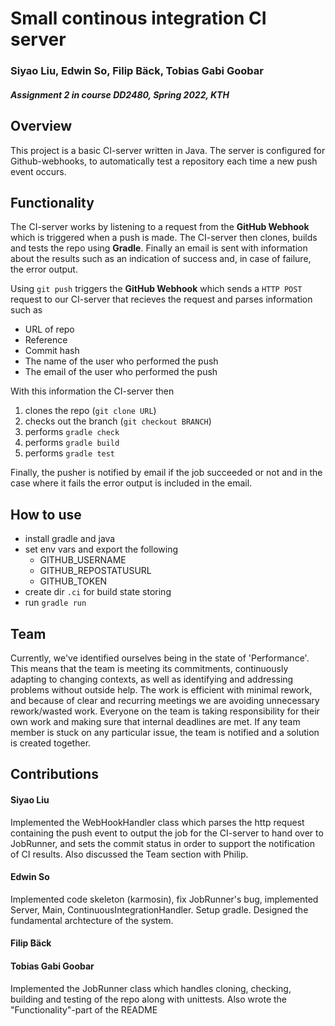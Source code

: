 # Small continous integration CI server
### Siyao Liu, Edwin So, Filip Bäck, Tobias Gabi Goobar
#### *Assignment 2 in course DD2480, Spring 2022, KTH*

## Overview
This project is a basic CI-server written in Java. The server is configured for Github-webhooks,
to automatically test a repository each time a new push event occurs.

## Functionality 
The CI-server works by listening to a request from the **GitHub Webhook** which is triggered when a push is made. The CI-server then clones, builds and tests the repo using **Gradle**. Finally an email is sent with information about the results such as an indication of success and, in case of failure, the error output.

Using `git push` triggers the **GitHub Webhook** which sends a `HTTP POST` request to our CI-server that recieves the request and parses information such as 
- URL of repo
- Reference
- Commit hash
- The name of the user who performed the push
- The email of the user who performed the push

With this information the CI-server then
1. clones the repo (`git clone URL`)
2. checks out the branch (`git checkout BRANCH`)
3. performs `gradle check`
4. performs `gradle build`
5. performs `gradle test`

Finally, the pusher is notified by email if the job succeeded or not and in the case where it fails the error output is included in the email.

## How to use

- install gradle and java
- set env vars and export the following
    - GITHUB_USERNAME
    - GITHUB_REPOSTATUSURL
    - GITHUB_TOKEN
- create dir `.ci` for build state storing
- run `gradle run`

## Team
Currently, we've identified ourselves being in the state of 'Performance'. This means that the team is meeting its commitments,
continuously adapting to changing contexts, as well as identifying and addressing problems without outside help. The work
is efficient with minimal rework, and because of clear and recurring meetings we are avoiding unnecessary rework/wasted work.
Everyone on the team is taking responsibility for their own work and making sure that internal deadlines are met. If any team member
is stuck on any particular issue, the team is notified and a solution is created together. 

## Contributions

#### Siyao Liu

Implemented the WebHookHandler class which parses the http request containing the push event to output the job for the CI-server to hand over to JobRunner, and sets the commit status in order to support the notification of CI results. Also discussed the Team section with Philip.

#### Edwin So

Implemented code skeleton (karmosin), fix JobRunner's bug, implemented Server, Main, ContinuousIntegrationHandler. Setup gradle. Designed the fundamental archtecture of the system. 

#### Filip Bäck

#### Tobias Gabi Goobar

Implemented the JobRunner class which handles cloning, checking, building and testing of the repo along with unittests. Also wrote the "Functionality"-part of the README
